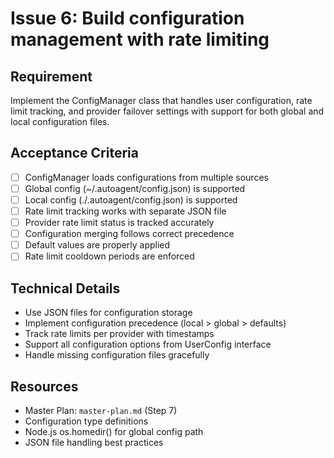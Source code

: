# Issue 6: Build configuration management with rate limiting

## Requirement
Implement the ConfigManager class that handles user configuration, rate limit tracking, and provider failover settings with support for both global and local configuration files.

## Acceptance Criteria
- [ ] ConfigManager loads configurations from multiple sources
- [ ] Global config (~/.autoagent/config.json) is supported
- [ ] Local config (./.autoagent/config.json) is supported
- [ ] Rate limit tracking works with separate JSON file
- [ ] Provider rate limit status is tracked accurately
- [ ] Configuration merging follows correct precedence
- [ ] Default values are properly applied
- [ ] Rate limit cooldown periods are enforced

## Technical Details
- Use JSON files for configuration storage
- Implement configuration precedence (local > global > defaults)
- Track rate limits per provider with timestamps
- Support all configuration options from UserConfig interface
- Handle missing configuration files gracefully

## Resources
- Master Plan: `master-plan.md` (Step 7)
- Configuration type definitions
- Node.js os.homedir() for global config path
- JSON file handling best practices